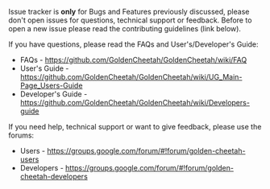 Issue tracker is **only** for Bugs and Features previously discussed, please don't open issues for questions, technical support or feedback. Before to open a new issue please read the contributing guidelines (link below).

If you have questions, please read the FAQs and User's/Developer's Guide:
* FAQs - https://github.com/GoldenCheetah/GoldenCheetah/wiki/FAQ
* User's Guide - https://github.com/GoldenCheetah/GoldenCheetah/wiki/UG_Main-Page_Users-Guide
* Developer's Guide - https://github.com/GoldenCheetah/GoldenCheetah/wiki/Developers-guide

If you need help, technical support or want to give feedback, please use the forums:
* Users - https://groups.google.com/forum/#!forum/golden-cheetah-users
* Developers - https://groups.google.com/forum/#!forum/golden-cheetah-developers
